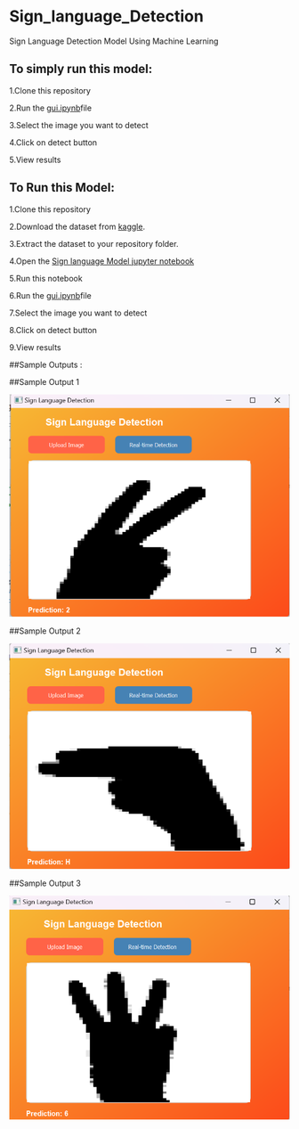 # Sign_language_Detection
Sign Language Detection Model Using Machine Learning

## To simply run this model:

1.Clone this repository

2.Run the [gui.ipynb](https://github.com/jharajni/Sign_language_Detection/blob/main/GUI_Sign_Language.ipynb)file

3.Select the image you want to detect

4.Click on detect button

5.View results


## To Run this Model:

1.Clone this repository

2.Download the dataset from [kaggle](https://www.kaggle.com/datasets/rahulmakwana/american-sign-language-recognition).

3.Extract the dataset to your repository folder.

4.Open the [Sign language Model jupyter notebook](https://github.com/jharajni/Sign_language_Detection/blob/main/Sign_Language_ML_Model.ipynb)

5.Run this notebook

6.Run the [gui.ipynb](https://github.com/jharajni/Sign_language_Detection/blob/main/GUI_Sign_Language.ipynb)file

7.Select the image you want to detect

8.Click on detect button

9.View results

##Sample Outputs :

##Sample Output 1

![Sample Output1](https://github.com/jharajni/Sign_language_Detection/blob/main/Sample_SL_1.png)

##Sample Output 2

![Sample Output2](https://github.com/jharajni/Sign_language_Detection/blob/main/Sample_SL_2.png)

##Sample Output 3

![Sample Output3](https://github.com/jharajni/Sign_language_Detection/blob/main/Sample_SL_3.png)





